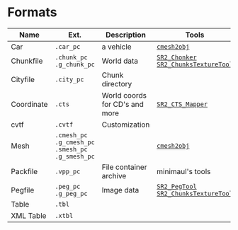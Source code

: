 # Formats

| Name       | Ext.                                                | Description                    | Tools                                                                                                |
| ---------- | --------------------------------------------------- | ------------------------------ | ---------------------------------------------------------------------------------------------------- |
| Car        | `.car_pc`                                           | a vehicle                      | [`cmesh2obj`](../../tools/cmesh2obj)                                                                 |
| Chunkfile  | `.chunk_pc` `.g_chunk_pc`                           | World data                     | [`SR2_Chonker`](../../tools/sr2_chonker) [`SR2_ChunksTextureTool`](../../tools/sr2chunkstexturetool) |
| Cityfile   | `.city_pc`                                          | Chunk directory                |                                                                                                      |
| Coordinate | `.cts`                                              | World coords for CD's and more | [`SR2_CTS_Mapper`](../../tools/sr2ctsmapper)                                                         |
| cvtf       | `.cvtf`                                             | Customization                  |                                                                                                      |
| Mesh       | `.cmesh_pc` `.g_cmesh_pc` `.smesh_pc` `.g_smesh_pc` |                                | [`cmesh2obj`](../../tools/cmesh2obj)                                                                 |
| Packfile   | `.vpp_pc`                                           | File container archive         | minimaul's tools                                                                                     |
| Pegfile    | `.peg_pc` `.g_peg_pc`                               | Image data                     | [`SR2_PegTool`](../../tools/sr2pegtool) [`SR2_ChunksTextureTool`](../../tools/sr2chunkstexturetool)  |
| Table      | `.tbl`                                              |                                |                                                                                                      |
| XML Table  | `.xtbl`                                             |                                |                                                                                                      |
